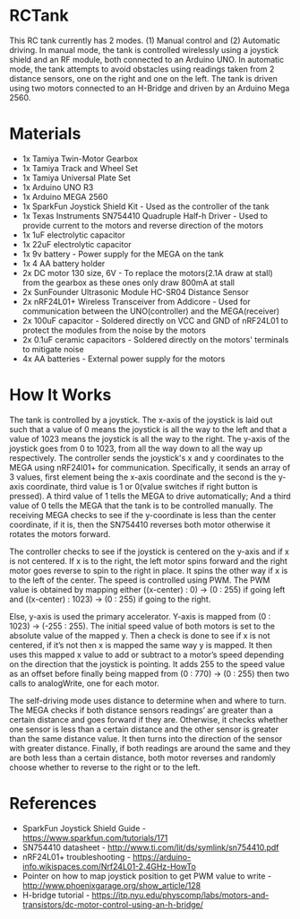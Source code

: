 # RCTank
 
  This RC tank currently has 2 modes. (1) Manual control and (2) Automatic driving. In manual mode, the tank is controlled wirelessly
  using a joystick shield and an RF module, both connected to an Arduino UNO. In automatic mode, the tank attempts to avoid obstacles
  using readings taken from 2 distance sensors, one on the right and one on the left. The tank is driven using two motors connected to   an H-Bridge and driven by an Arduino Mega 2560.

# Materials

  *	1x Tamiya Twin-Motor Gearbox
  *	1x Tamiya Track and Wheel Set
  *	1x Tamiya Universal Plate Set
  *	1x Arduino UNO R3
  *	1x Arduino MEGA 2560
  *	1x SparkFun Joystick Shield Kit - Used as the controller of the tank
  *	1x Texas Instruments SN754410 Quadruple Half-h Driver - Used to provide current to the motors and reverse direction of the 		motors
  *	1x 1uF electrolytic capacitor
  *	1x 22uF electrolytic capacitor
  *	1x 9v battery - Power supply for the MEGA on the tank
  *	1x 4 AA battery holder
  *	2x DC motor 130 size, 6V - To replace the motors(2.1A draw at stall) from the gearbox as these ones only draw 800mA at stall
  *	2x SunFounder Ultrasonic Module HC-SR04 Distance Sensor
  *	2x nRF24L01+ Wireless Transceiver from Addicore - Used for communication between the UNO(controller) and the MEGA(receiver)
  *	2x 100uF capacitor - Soldered directly on VCC and GND of nRF24L01 to protect the modules from the noise by the motors
  *	2x 0.1uF ceramic capacitors - Soldered directly on the motors' terminals to mitigate noise
  *	4x AA batteries - External power supply for the motors

# How It Works

  The tank is controlled by a joystick. The x-axis of the joystick is laid out such that a value of 0 means the joystick is all the  	  way to the left and that a value of 1023 means the joystick is all the way to the right. The y-axis of the joystick goes from 0 to   1023, from all the way down to all the way up respectively. The controller sends the joystick's x and y coordinates to the MEGA    	  using nRF24l01+ for communication. Specifically, it sends an array of 3 values, first element being the x-axis coordinate and    the second is the y-axis coordinate, third value is 1 or 0(value switches if right button is pressed). A third value of 1 tells the   MEGA to drive automatically; And a third value of 0 tells the MEGA that the tank is to be controlled manually. The receiving MEGA     checks to see if the y-coordinate is less than the center coordinate, if it is, then the SN754410 reverses both motor otherwise it    rotates the motors forward.

  The controller checks to see if the joystick is centered on the y-axis and if x is not centered. If x is to the right, the left       motor spins forward and the right motor goes reverse to spin to the right in place. It spins the other way if x is to the left of     the center. The speed is controlled using PWM. The PWM value is obtained by mapping either ((x-center) : 0) -> (0 : 255) if going     left and ((x-center) : 1023) -> (0 : 255) if going to the right.

  Else, y-axis is used the primary accelerator. Y-axis is mapped from (0 : 1023) -> (-255 : 255). The initial speed value of both       motors is set to the absolute value of the mapped y. Then a check is done to see if x is not centered, if it’s not then x is mapped   the same way y is mapped. It then uses this mapped x value to add or subtract to a motor’s speed depending on the direction that the   joystick is pointing. It adds 255 to the speed value as an offset before finally being mapped from (0 : 770) -> (0 : 255) then two    calls to analogWrite, one for each motor.

  The self-driving mode uses distance to determine when and where to turn. The MEGA checks if both distance sensors readings’ are       greater than a certain distance and goes forward if they are. Otherwise, it checks whether one sensor is less than a certain          distance and the other sensor is greater than the same distance value. It then turns into the direction of the sensor with greater    distance. Finally, if both readings are around the same and they are both less than a certain distance, both motor reverses and       randomly choose whether to reverse to the right or to the left.

# References

  *	SparkFun Joystick Shield Guide - https://www.sparkfun.com/tutorials/171
  *	SN754410 datasheet - http://www.ti.com/lit/ds/symlink/sn754410.pdf
  *	nRF24L01+ troubleshooting - https://arduino-info.wikispaces.com/Nrf24L01-2.4GHz-HowTo
  *	Pointer on how to map joystick position to get PWM value to write - http://www.phoenixgarage.org/show_article/128
  *	H-bridge tutorial - https://itp.nyu.edu/physcomp/labs/motors-and-transistors/dc-motor-control-using-an-h-bridge/
